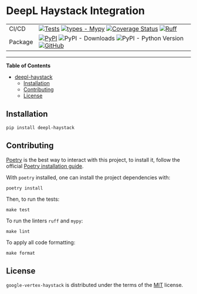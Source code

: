 DeepL Haystack Integration
==========================

|         |                                                                                                                                                                                                                                                                                                                                                                                                                                                                                                                                                          |
|---------|----------------------------------------------------------------------------------------------------------------------------------------------------------------------------------------------------------------------------------------------------------------------------------------------------------------------------------------------------------------------------------------------------------------------------------------------------------------------------------------------------------------------------------------------------------|
| CI/CD   | [![Tests](https://github.com/dribia/deepl-haystack/actions/workflows/tests.yml/badge.svg)](https://github.com/dribia/deepl-haystack/actions/workflows/tests.yml) [![types - Mypy](https://img.shields.io/badge/types-Mypy-blue.svg)](https://github.com/python/mypy) [![Coverage Status](https://img.shields.io/codecov/c/github/dribia/driconfig)](https://codecov.io/gh/dribia/driconfig) [![Ruff](https://img.shields.io/endpoint?url=https://raw.githubusercontent.com/astral-sh/ruff/main/assets/badge/v2.json)](https://github.com/astral-sh/ruff) |
| Package | [![PyPI](https://img.shields.io/pypi/v/deepl-haystack)](https://pypi.org/project/deepl-haystack/) ![PyPI - Downloads](https://img.shields.io/pypi/dm/deepl-haystack?color=blue&logo=pypi&logoColor=gold) ![PyPI - Python Version](https://img.shields.io/pypi/pyversions/deepl-haystack?logo=python&logoColor=gold) [![GitHub](https://img.shields.io/github/license/dribia/deepl-haystack?color=blue)](LICENSE)                                                                                                                                         |
---

**Table of Contents**

- [deepl-haystack](#deepl-haystack-integration)
  - [Installation](#installation)
  - [Contributing](#contributing)
  - [License](#license)

## Installation

```console
pip install deepl-haystack
```

## Contributing

[Poetry](https://python-poetry.org) is the best way to interact with this project, to install it,
follow the official [Poetry installation guide](https://python-poetry.org/docs/#installation).

With `poetry` installed, one can install the project dependencies with:

```shell
poetry install
```

Then, to run the tests:

```shell
make test
```

To run the linters `ruff` and `mypy`:

```shell
make lint
```

To apply all code formatting:

```shell
make format
```

## License

`google-vertex-haystack` is distributed under the terms of the
[MIT](https://opensource.org/license/mit) license.
